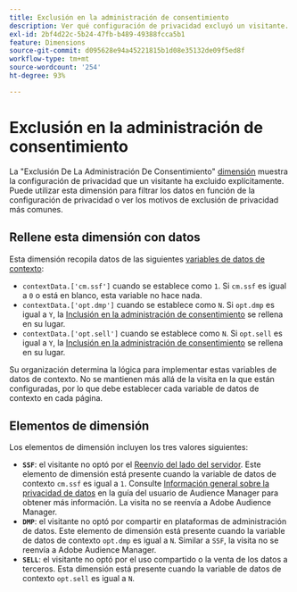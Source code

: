 ```yaml
---
title: Exclusión en la administración de consentimiento
description: Ver qué configuración de privacidad excluyó un visitante.
exl-id: 2bf4d22c-5b24-47fb-b489-49388fcca5b1
feature: Dimensions
source-git-commit: d095628e94a45221815b1d08e35132de09f5ed8f
workflow-type: tm+mt
source-wordcount: '254'
ht-degree: 93%

---
```


# Exclusión en la administración de consentimiento

La &quot;Exclusión De La Administración De Consentimiento&quot; [dimensión](overview.md) muestra la configuración de privacidad que un visitante ha excluido explícitamente. Puede utilizar esta dimensión para filtrar los datos en función de la configuración de privacidad o ver los motivos de exclusión de privacidad más comunes.

## Rellene esta dimensión con datos

Esta dimensión recopila datos de las siguientes [variables de datos de contexto](/help/implement/vars/page-vars/contextdata.md):

* `contextData.['cm.ssf']` cuando se establece como `1`. Si `cm.ssf` es igual a `0` o está en blanco, esta variable no hace nada.
* `contextData.['opt.dmp']` cuando se establece como `N`. Si `opt.dmp` es igual a `Y`, la [Inclusión en la administración de consentimiento](cm-opt-in.md) se rellena en su lugar.
* `contextData.['opt.sell']` cuando se establece como `N`. Si `opt.sell` es igual a `Y`, la [Inclusión en la administración de consentimiento](cm-opt-in.md) se rellena en su lugar.

Su organización determina la lógica para implementar estas variables de datos de contexto. No se mantienen más allá de la visita en la que están configuradas, por lo que debe establecer cada variable de datos de contexto en cada página.

## Elementos de dimensión

Los elementos de dimensión incluyen los tres valores siguientes:

* **`SSF`**: el visitante no optó por el [Reenvío del lado del servidor](/help/admin/admin/c-manage-report-suites/c-edit-report-suites/general/c-server-side-forwarding/ssf.md). Este elemento de dimensión está presente cuando la variable de datos de contexto `cm.ssf` es igual a `1`. Consulte [Información general sobre la privacidad de datos](https://experienceleague.adobe.com/docs/audience-manager/user-guide/overview/data-privacy/data-privacy.html?lang=es) en la guía del usuario de Audience Manager para obtener más información. La visita no se reenvía a Adobe Audience Manager.
* **`DMP`**: el visitante no optó por compartir en plataformas de administración de datos. Este elemento de dimensión está presente cuando la variable de datos de contexto `opt.dmp` es igual a `N`. Similar a `SSF`, la visita no se reenvía a Adobe Audience Manager.
* **`SELL`**: el visitante no optó por el uso compartido o la venta de los datos a terceros. Esta dimensión está presente cuando la variable de datos de contexto `opt.sell` es igual a `N`.
